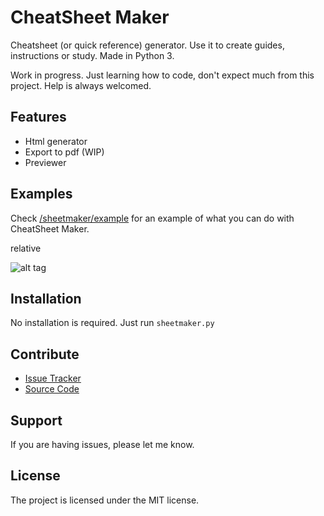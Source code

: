 CheatSheet Maker
================

Cheatsheet (or quick reference) generator. Use it to create guides, instructions or study. Made in Python 3.

Work in progress. Just learning how to code, don't expect much from this project. Help is always welcomed.


Features
--------

- Html generator
- Export to pdf (WIP)
- Previewer


Examples
--------

Check [/sheetmaker/example](/sheetmaker/example) for an example of what you can do with CheatSheet Maker.

relative

![alt tag](https://raw.githubusercontent.com/cosme12/cheatsheet-maker/develop/sheetmaker/example/example.png)


Installation
------------

No installation is required. Just run `sheetmaker.py`


Contribute
----------

- [Issue Tracker](https://github.com/cosme12/cheatsheet-maker/issues)
- [Source Code](https://github.com/cosme12/cheatsheet-maker)


Support
-------

If you are having issues, please let me know.


License
-------

The project is licensed under the MIT license.

